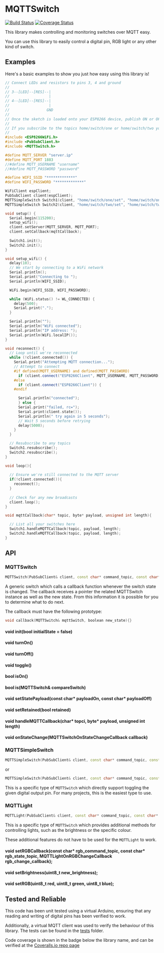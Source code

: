 # MQTTSwitch

[![Build Status](https://travis-ci.org/r89m/MQTTSwitch.svg?branch=master)](https://travis-ci.org/r89m/MQTTSwitch)
[![Coverage Status](https://coveralls.io/repos/github/r89m/MQTTSwitch/badge.svg?branch=master)](https://coveralls.io/github/r89m/MQTTSwitch?branch=master)

This library makes controlling and monitoring switches over MQTT easy.

You can use this library to easily control a digital pin, RGB light or any other kind of switch.

## Examples
Here's a basic examples to show you just how easy using this library is!

```c++
// Connect LEDs and resistors to pins 3, 4 and ground
//
// 3--[LED]--[RES]--|
//                  |
// 4--[LED]--[RES]--|
//                  |
//                 GND
//
// Once the sketch is loaded onto your ESP8266 device, publish ON or OFF to the topic home/switch/one/set or home/switch/two/set. (Make sure you copy the topics exactly)
//
// If you subscribe to the topics home/switch/one or home/switch/two you should be updated whenever the switch state changes.
//
#include <ESP8266WiFi.h>
#include <PubSubClient.h>
#include <MQTTSwitch.h>

#define MQTT_SERVER "server.ip"
#define MQTT_PORT 1883
//#define MQTT_USERNAME "username"
//#define MQTT_PASSWORD "password"

#define WIFI_SSID "*************"
#define WIFI_PASSWORD "*************"

WiFiClient espClient;
PubSubClient client(espClient);
MQTTSimpleSwitch Switch1(client, "home/switch/one/set", "home/switch/one", 3);
MQTTSimpleSwitch Switch2(client, "home/switch/two/set", "home/switch/two", 4);

void setup() {
  Serial.begin(115200);
  setup_wifi();
  client.setServer(MQTT_SERVER, MQTT_PORT);
  client.setCallback(mqttCallback);
  
  Switch1.init();
  Switch2.init();
}

void setup_wifi() {
  delay(10);
  // We start by connecting to a WiFi network
  Serial.println();
  Serial.print("Connecting to ");
  Serial.println(WIFI_SSID);

  WiFi.begin(WIFI_SSID, WIFI_PASSWORD);

  while (WiFi.status() != WL_CONNECTED) {
    delay(500);
    Serial.print(".");
  }

  Serial.println("");
  Serial.println("WiFi connected");
  Serial.println("IP address: ");
  Serial.println(WiFi.localIP());
}

void reconnect() {
  // Loop until we're reconnected
  while (!client.connected()) {
    Serial.print("Attempting MQTT connection...");
    // Attempt to connect
    #if defined(MQTT_USERNAME) and defined(MQTT_PASSWORD)
      if (client.connect("ESP8266Client", MQTT_USERNAME, MQTT_PASSWORD)) {
    #else
      if (client.connect("ESP8266Client")) {
    #endif

      Serial.println("connected");
      } else {
      Serial.print("failed, rc=");
      Serial.print(client.state());
      Serial.println(" try again in 5 seconds");
      // Wait 5 seconds before retrying
      delay(5000);
    }
  }

  // Resubscribe to any topics
  Switch1.resubscribe();
  Switch2.resubscribe();
}

void loop(){
  
  // Ensure we're still connected to the MQTT server
  if(!client.connected()){
    reconnect();
  }
  
  // Check for any new broadcasts
  client.loop();
}

void mqttCallback(char* topic, byte* payload, unsigned int length){

  // List all your switches here
  Switch1.handleMQTTCallback(topic, payload, length);
  Switch2.handleMQTTCallback(topic, payload, length);
}

```

## API

### MQTTSwitch

```c++
MQTTSwitch(PubSubClient& client, const char* command_topic, const char* state_topic, MQTTSwitchOnStateChangeCallback callback);
```

A generic switch which calls a callback function whenever the switch state is changed. The callback receives a pointer the related MQTTSwitch instance as well as the new state. 
From this information it is possible for you to determine what to do next.

The callback must have the following prototype:
```c++
void callback(MQTTSwitch& mqttSwitch, boolean new_state){}
```

#### void init(bool initialState = false)


#### void turnOn()

#### void turnOff()

#### void toggle()

#### bool isOn()

#### bool is(MQTTSwitch& compareSwitch)

#### void setStatePayload(const char* payloadOn, const char* payloadOff)

#### void setRetained(bool retained)

#### void handleMQTTCallback(char* topci, byte* payload, unsigned int length)

#### void onStateChange(MQTTSwitchOnStateChangeCallback callback)

### MQTTSimpleSwitch

```c++
MQTTSimpleSwitch(PubSubClient& client, const char* command_topic, const char* state_topic, uint8_t pin);
```
or
```c++
MQTTSimpleSwitch(PubSubClient& client, const char* command_topic, const char* state_topic, uint8_t pin, bool invert_logic);
```

This is a specific type of `MQTTSwitch` which directly support toggling the given digital output pin. For many projects, this is the easiest type to use.


### MQTTLight

```c++
MQTTLight(PubSubClient& client, const char* command_topic, const char* state_topic, MQTTSwitchOnStateChangeCallback callback);
````

This is a specific type of `MQTTSwitch` which provides additional methods for controlling lights, such as the brightness or the specific colour. 

These additional features do not have to be used for the `MQTTLight` to work.

#### void setRGBCallback(const char* rgb_command_topic, const char* rgb_state_topic, MQTTLightOnRGBChangeCallback rgb_change_callback);

#### void setBrightness(uint8_t new_brightness);

#### void setRGB(uint8_t red, uint8_t green, uint8_t blue);

## Tested and Reliable

This code has been unit tested using a virtual Arduino, ensuring that any reading and writing of digital pins has been verified to work.

Additionally, a virtual MQTT client was used to verify the behaviour of this library. The tests can be found in the [tests](tests) folder.

Code coverage is shown in the badge below the library name, and can be verified at the [Coveralls.io repo page](https://coveralls.io/github/r89m/MQTTSwitch?branch=master)